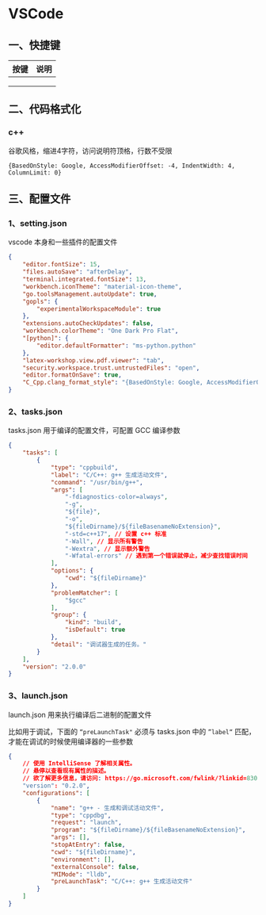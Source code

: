 # VSCode

## 一、快捷键

| 按键 | 说明 |
| ---- | ---- |
|      |      |
|      |      |
|      |      |

## 二、代码格式化

### c++

谷歌风格，缩进4字符，访问说明符顶格，行数不受限

```
{BasedOnStyle: Google, AccessModifierOffset: -4, IndentWidth: 4, ColumnLimit: 0}
```

## 三、配置文件

### 1、setting.json

vscode 本身和一些插件的配置文件

```json
{
    "editor.fontSize": 15,
    "files.autoSave": "afterDelay",
    "terminal.integrated.fontSize": 13,
    "workbench.iconTheme": "material-icon-theme",
    "go.toolsManagement.autoUpdate": true,
    "gopls": {
        "experimentalWorkspaceModule": true
    },
    "extensions.autoCheckUpdates": false,
    "workbench.colorTheme": "One Dark Pro Flat",
    "[python]": {
        "editor.defaultFormatter": "ms-python.python"
    },
    "latex-workshop.view.pdf.viewer": "tab",
    "security.workspace.trust.untrustedFiles": "open",
    "editor.formatOnSave": true,
    "C_Cpp.clang_format_style": "{BasedOnStyle: Google, AccessModifierOffset: -4, IndentWidth: 4, ColumnLimit: 0}"
}
```

### 2、tasks.json

tasks.json 用于编译的配置文件，可配置 GCC 编译参数

```json
{
    "tasks": [
        {
            "type": "cppbuild",
            "label": "C/C++: g++ 生成活动文件",
            "command": "/usr/bin/g++",
            "args": [
                "-fdiagnostics-color=always",
                "-g",
                "${file}",
                "-o",
                "${fileDirname}/${fileBasenameNoExtension}",
                "-std=c++17", // 设置 c++ 标准
                "-Wall", // 显示所有警告
                "-Wextra", // 显示额外警告
                "-Wfatal-errors" // 遇到第一个错误就停止，减少查找错误时间
            ],
            "options": {
                "cwd": "${fileDirname}"
            },
            "problemMatcher": [
                "$gcc"
            ],
            "group": {
                "kind": "build",
                "isDefault": true
            },
            "detail": "调试器生成的任务。"
        }
    ],
    "version": "2.0.0"
}
```

### 3、launch.json

launch.json 用来执行编译后二进制的配置文件

比如用于调试，下面的 `“preLaunchTask"`  必须与 tasks.json 中的 `”label“` 匹配，才能在调试的时候使用编译器的一些参数

```json
{
    // 使用 IntelliSense 了解相关属性。 
    // 悬停以查看现有属性的描述。
    // 欲了解更多信息，请访问: https://go.microsoft.com/fwlink/?linkid=830387
    "version": "0.2.0",
    "configurations": [
        {
            "name": "g++ - 生成和调试活动文件",
            "type": "cppdbg",
            "request": "launch",
            "program": "${fileDirname}/${fileBasenameNoExtension}",
            "args": [],
            "stopAtEntry": false,
            "cwd": "${fileDirname}",
            "environment": [],
            "externalConsole": false,
            "MIMode": "lldb",
            "preLaunchTask": "C/C++: g++ 生成活动文件"
        }
    ]
}
```

